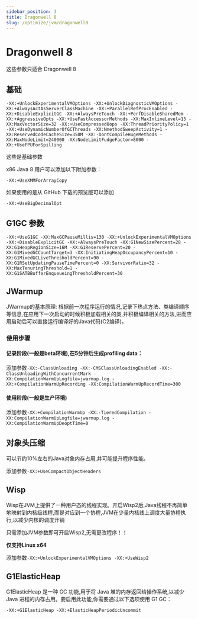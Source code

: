 ```yaml
---
sidebar_position: 3
title: Dragonwell 8
slug: /optimize/jvm/dragonwell8
---
```



# Dragonwell 8

这些参数只适合 Dragonwell 8

## 基础

```shell
-XX:+UnlockExperimentalVMOptions -XX:+UnlockDiagnosticVMOptions -XX:+AlwaysActAsServerClassMachine -XX:+ParallelRefProcEnabled -XX:+DisableExplicitGC -XX:+AlwaysPreTouch -XX:+PerfDisableSharedMem -XX:+AggressiveOpts -XX:+UseFastAccessorMethods -XX:MaxInlineLevel=15 -XX:MaxVectorSize=32 -XX:+UseCompressedOops -XX:ThreadPriorityPolicy=1 -XX:+UseDynamicNumberOfGCThreads -XX:NmethodSweepActivity=1 -XX:ReservedCodeCacheSize=350M -XX:-DontCompileHugeMethods -XX:MaxNodeLimit=240000 -XX:NodeLimitFudgeFactor=8000 -XX:+UseFPUForSpilling
```

这些是基础参数

x86 Java 8 用户可以添加以下附加参数：

```shell
-XX:+UseXMMForArrayCopy
```

如果使用的是从 GitHub 下载的预览版可以添加

```shell
-XX:+UseBigDecimalOpt
```

## G1GC 参数

```shell
-XX:+UseG1GC -XX:MaxGCPauseMillis=130 -XX:+UnlockExperimentalVMOptions -XX:+DisableExplicitGC -XX:+AlwaysPreTouch -XX:G1NewSizePercent=28 -XX:G1HeapRegionSize=16M -XX:G1ReservePercent=20 -XX:G1MixedGCCountTarget=3 -XX:InitiatingHeapOccupancyPercent=10 -XX:G1MixedGCLiveThresholdPercent=90 -XX:G1RSetUpdatingPauseTimePercent=0 -XX:SurvivorRatio=32 -XX:MaxTenuringThreshold=1 -XX:G1SATBBufferEnqueueingThresholdPercent=30 
```

## JWarmup

JWarmup的基本原理: 根据前一次程序运行的情况,记录下热点方法、类编译顺序等信息,在应用下一次启动的时候积极加载相关的类,并积极编译相关的方法,进而应用启动后可以直接运行编译好的Java代码(C2编译)。

### 使用步骤

#### 记录阶段(一般是beta环境),在5分钟后生成profiling data：

添加参数`-XX:-ClassUnloading -XX:-CMSClassUnloadingEnabled -XX:-ClassUnloadingWithConcurrentMark -XX:CompilationWarmUpLogfile=jwarmup.log -XX:+CompilationWarmUpRecording -XX:CompilationWarmUpRecordTime=300`

#### 使用阶段(一般是生产环境)

添加参数`-XX:+CompilationWarmUp -XX:-TieredCompilation -XX:CompilationWarmUpLogfile=jwarmup.log -XX:CompilationWarmUpDeoptTime=0`

## 对象头压缩

可以节约10%左右的Java对象内存占用,并可能提升程序性能。

添加参数`-XX:+UseCompactObjectHeaders`

## Wisp

Wisp在JVM上提供了一种用户态的线程实现。开启Wisp2后,Java线程不再简单地映射到内核级线程,而是对应到一个协程,JVM在少量内核线上调度大量协程执行,以减少内核的调度开销

只需添加JVM参数即可开启Wisp2,无需更改程序！！

**仅支持Linux x64**

添加参数`-XX:+UnlockExperimentalVMOptions -XX:+UseWisp2`

## G1ElasticHeap

G1ElasticHeap 是一种 GC 功能,用于将 Java 堆的内存返回给操作系统,以减少 Java 进程的内存占用。要启用此功能,你需要通过以下选项使用 G1 GC：

```shell
-XX:+G1ElasticHeap -XX:+ElasticHeapPeriodicUncommit
```
